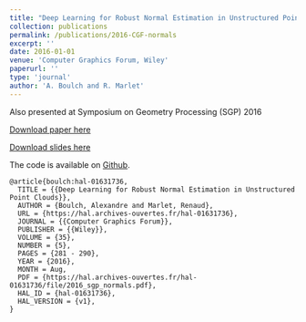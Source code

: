 ```yaml
---
title: "Deep Learning for Robust Normal Estimation in Unstructured Point Clouds"
collection: publications
permalink: /publications/2016-CGF-normals
excerpt: ''
date: 2016-01-01
venue: 'Computer Graphics Forum, Wiley'
paperurl: ''
type: 'journal'
author: 'A. Boulch and R. Marlet'
---
```



Also presented at Symposium on Geometry Processing (SGP) 2016


[Download paper here](https://aboulch.github.io/files/2016_sgp_normals.pdf)

[Download slides here](https://aboulch.github.io/files/talks/2016_sgp_normals_slides.pdf)

The code is available on [Github](https://github.com/aboulch/normals_HoughCNN).


```
@article{boulch:hal-01631736,
  TITLE = {{Deep Learning for Robust Normal Estimation in Unstructured Point Clouds}},
  AUTHOR = {Boulch, Alexandre and Marlet, Renaud},
  URL = {https://hal.archives-ouvertes.fr/hal-01631736},
  JOURNAL = {{Computer Graphics Forum}},
  PUBLISHER = {{Wiley}},
  VOLUME = {35},
  NUMBER = {5},
  PAGES = {281 - 290},
  YEAR = {2016},
  MONTH = Aug,
  PDF = {https://hal.archives-ouvertes.fr/hal-01631736/file/2016_sgp_normals.pdf},
  HAL_ID = {hal-01631736},
  HAL_VERSION = {v1},
}
```
